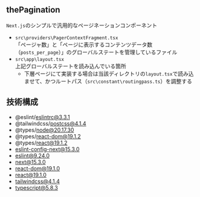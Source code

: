 ## thePagination
`Next.js`のシンプルで汎用的なページネーションコンポーネント

- `src\providers\PagerContextFragment.tsx`<br>
「ページャ数」と「ページに表示するコンテンツデータ数（`posts_per_page`）」のグローバルステートを管理しているファイル
- `src\app\layout.tsx`<br>
上記グローバルステートを読み込んでいる箇所
  - 下層ページにて実装する場合は当該ディレクトリの`layout.tsx`で読み込ませて、かつルートパス（`src\constant\routingpass.ts`）を調整する

## 技術構成
- @eslint/eslintrc@3.3.1
- @tailwindcss/postcss@4.1.4
- @types/node@20.17.30
- @types/react-dom@19.1.2
- @types/react@19.1.2
- eslint-config-next@15.3.0
- eslint@9.24.0
- next@15.3.0
- react-dom@19.1.0
- react@19.1.0
- tailwindcss@4.1.4
- typescript@5.8.3